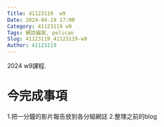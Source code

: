 ```yaml
---
Title: 41123119  w9
Date: 2024-04-19 17:00
Category: 41123119 w9
Tags: 網誌編寫, pelican
Slug: 41123119_41123119-w9
Author: 41123119
---
```


2024 w9課程.

<!-- PELICAN_END_SUMMARY -->

# 今完成事項
1.把一分鐘的影片報告放到各分組網誌
2.整理之前的blog

